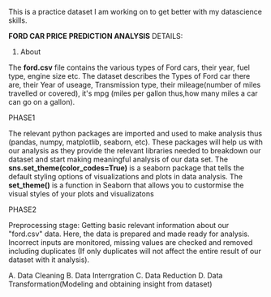 This is a practice dataset I am working on to get better with my datascience skills.

**FORD CAR PRICE PREDICTION ANALYSIS**
DETAILS:
1. About


The **ford.csv** file contains the various types of Ford cars, their year, fuel type, engine size etc.
The dataset describes the Types of Ford car there are, their Year of useage, Transmission type, their mileage(number of miles travelled or covered), it's mpg (miles per gallon thus,how many miles a car can go on a gallon).

PHASE1

The relevant python packages are imported and used to make analysis thus (pandas, numpy, matplotlib, seaborn, etc). These packages will help us with our analysis as they provide the relevant libraries needed to breakdown our dataset and start making meaningful analysis of our data set.
The **sns.set_theme(color_codes=True)** is a seaborn package that tells the default styling options of visualizations and plots in data analysis.
The **set_theme()** is a function in Seaborn that allows you to custormise the visual styles of your plots and visualizatons 


PHASE2

Preprocessing stage: Getting basic relevant information about our "ford.csv" data. 
Here, the data is prepared and made ready for analysis. Incorrect inputs are monitored, missing values are checked and removed including duplicates (If only duplicates will not affect the entire result of our dataset with it analysis).


A. Data Cleaning
B. Data Interrgration
C. Data Reduction
D. Data Transformation(Modeling and obtaining insight from dataset)
